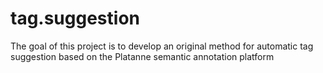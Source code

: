 # tag.suggestion
The goal of this project is to develop an original method for automatic tag suggestion based on the Platanne semantic annotation platform

